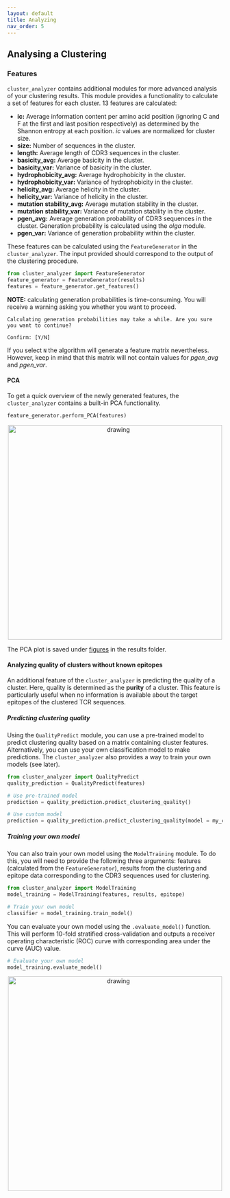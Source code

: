 ```yaml
---
layout: default
title: Analyzing
nav_order: 5
---
```



## Analysing a Clustering


###   Features

`cluster_analyzer` contains additional modules for more advanced analysis of your clustering results. This module provides a functionality to calculate a set of features for each cluster. 13 features are calculated:

- **ic:** Average information content per amino acid position (ignoring C and F at the first and last position respectively) as determined by the Shannon entropy at each position. *ic* values are normalized for cluster size.
- **size:** Number of sequences in the cluster.
- **length:** Average length of CDR3 sequences in the cluster.
- **basicity_avg:** Average basicity in the cluster.
- **basicity_var:** Variance of basicity in the cluster.
- **hydrophobicity_avg:** Average hydrophobicity in the cluster.
- **hydrophobicity_var:** Variance of hydrophobicity in the cluster.
- **helicity_avg:** Average helicity in the cluster.
- **helicity_var:** Variance of helicity in the cluster.
- **mutation stability_avg:** Average mutation stability in the cluster.
- **mutation stability_var:** Variance of mutation stability in the cluster.
- **pgen_avg:** Average generation probability of CDR3 sequences in the cluster. Generation probability is calculated using the *olga* module.
- **pgen_var:** Variance of generation probability within the cluster.

These features can be calculated using the `FeatureGenerator` in the `cluster_analyzer`. The input provided should correspond to the output of the clustering procedure.

```python
from cluster_analyzer import FeatureGenerator
feature_generator = FeatureGenerator(results)
features = feature_generator.get_features()
```

**NOTE:** calculating generation probabilities is time-consuming. You will receive a warning asking you whether you want to proceed.

```
Calculating generation probabilities may take a while. Are you sure you want to continue?

Confirm: [Y/N] 
```

If you select `N` the algorithm will generate a feature matrix nevertheless. However, keep in mind that this matrix will not contain values for *pgen_avg* and *pgen_var*.

#### PCA

To get a quick overview of the newly generated features, the `cluster_analyzer` contains a built-in PCA functionality.

```python
feature_generator.perform_PCA(features)
```

<p align="center">
    <img src="results/figures/cluster_features_PCA.png" alt="drawing" width="500"/>
</p>

The PCA plot is saved under [figures](results/figures/) in the results folder.

#### Analyzing quality of clusters without known epitopes

An additional feature of the `cluster_analyzer` is predicting the quality of a cluster. Here, quality is determined as the **purity** of a cluster. This feature is particularly useful when no information is available about the target epitopes of the clustered TCR sequences.

##### Predicting clustering quality

Using the `QualityPredict` module, you can use a pre-trained model to predict clustering quality based on a matrix containing cluster features. Alternatively, you can use your own classification model to make predictions. The `cluster_analyzer` also provides a way to train your own models (see later).

```python
from cluster_analyzer import QualityPredict
quality_prediction = QualityPredict(features)

# Use pre-trained model
prediction = quality_prediction.predict_clustering_quality()

# Use custom model
prediction = quality_prediction.predict_clustering_quality(model = my_classifier)
```

##### Training your own model

You can also train your own model using the `ModelTraining` module. To do this, you will need to provide the following three arguments: features (calculated from the `FeatureGenerator`), results from the clustering and epitope data corresponding to the CDR3 sequences used for clustering.

```python
from cluster_analyzer import ModelTraining
model_training = ModelTraining(features, results, epitope)

# Train your own model
classifier = model_training.train_model()
```

You can evaluate your own model using the `.evaluate_model()` function. This will perform 10-fold stratified cross-validation and outputs a receiver operating characteristic (ROC) curve with corresponding area under the curve (AUC) value.

```python
# Evaluate your own model
model_training.evaluate_model()
```

<p align="center">
    <img src="results/figures/cluster_quality_ROC.png" alt="drawing" width="500"/>
</p>
